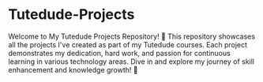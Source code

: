 # Tutedude-Projects
Welcome to My Tutedude Projects Repository! 👋 This repository showcases all the projects I've created as part of my Tutedude courses. Each project demonstrates my dedication, hard work, and passion for continuous learning in various technology areas. Dive in and explore my journey of skill enhancement and knowledge growth! 🚀
